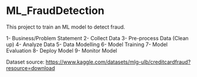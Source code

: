 # ML_FraudDetection
This project to train an ML model to detect fraud.

1- Business/Problem Statement
2- Collect Data
3- Pre-process Data (Clean up)
4- Analyze Data
5- Data Modelling
6- Model Training
7- Model Evaluation
8- Deploy Model
9- Monitor Model


Dataset source: https://www.kaggle.com/datasets/mlg-ulb/creditcardfraud?resource=download
